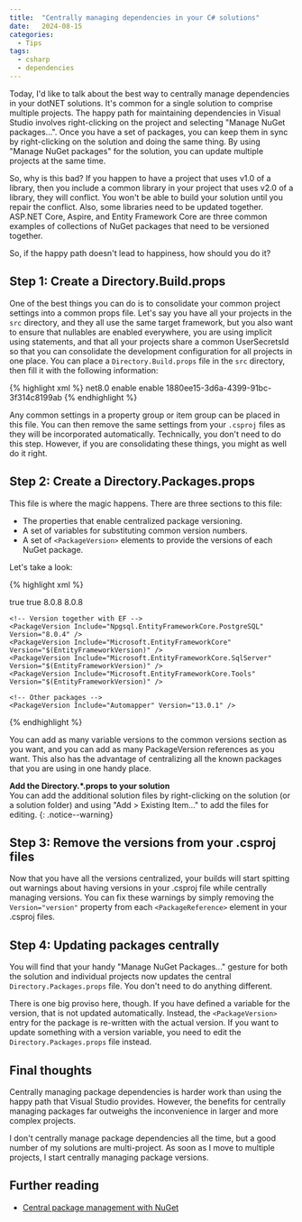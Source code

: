 ```yaml
---
title:  "Centrally managing dependencies in your C# solutions"
date:   2024-08-15
categories:
  - Tips
tags:
  - csharp
  - dependencies
---
```


Today, I'd like to talk about the best way to centrally manage dependencies in your dotNET solutions.  It's common for a single solution to comprise multiple projects.  The happy path for maintaining dependencies in Visual Studio involves right-clicking on the project and selecting "Manage NuGet packages...".  Once you have a set of packages, you can keep them in sync by right-clicking on the solution and doing the same thing.  By using "Manage NuGet packages" for the solution, you can update multiple projects at the same time.

So, why is this bad?  If you happen to have a project that uses v1.0 of a library, then you include a common library in your project that uses v2.0 of a library, they will conflict.  You won't be able to build your solution until you repair the conflict.  Also, some libraries need to be updated together.  ASP.NET Core, Aspire, and Entity Framework Core are three common examples of collections of NuGet packages that need to be versioned together.

So, if the happy path doesn't lead to happiness, how should you do it?

## Step 1: Create a Directory.Build.props

One of the best things you can do is to consolidate your common project settings into a common props file.  Let's say you have all your projects in the `src` directory, and they all use the same target framework, but you also want to ensure that nullables are enabled everywhere, you are using implicit using statements, and that all your projects share a common UserSecretsId so that you can consolidate the development configuration for all projects in one place.  You can place a `Directory.Build.props` file in the `src` directory, then fill it with the following information:

{% highlight xml %}
<Project>
  <PropertyGroup>
    <TargetFramework>net8.0</TargetFramework>
    <Nullable>enable</Nullable>
    <ImplicitUsings>enable</ImplicitUsings>
    <UserSecretsId>1880ee15-3d6a-4399-91bc-3f314c8199ab</UserSecretsId>
  </PropertyGroup>
</Project>
{% endhighlight %}

Any common settings in a property group or item group can be placed in this file.  You can then remove the same settings from your `.csproj` files as they will be incorporated automatically.  Technically, you don't need to do this step.  However, if you are consolidating these things, you might as well do it right.

## Step 2: Create a Directory.Packages.props

This file is where the magic happens.  There are three sections to this file:

* The properties that enable centralized package versioning.
* A set of variables for substituting common version numbers.
* A set of `<PackageVersion>` elements to provide the versions of each NuGet package.

Let's take a look:

{% highlight xml %}
<Project>
  <!-- Enable centralized package versioning -->
  <PropertyGroup>
    <ManagePackageVersionsCentrally>true</ManagePackageVersionsCentrally>
    <CentralPackageTransitivePinningEnabled>true</CentralPackageTransitivePinningEnabled>
  </PropertyGroup>

  <!-- Common versions -->
  <PropertyGroup>
    <AspnetVersion>8.0.8</AspnetVersion>
    <EntityFrameworkVersion>8.0.8</EntityFrameworkVersion>
  </PropertyGroup>

  <!-- Package versions -->
  <ItemGroup>
    <!-- Version together with ASP.NET -->
    <PackageVersion Include="Microsoft.AspNetCore.Authentication.JwtBearer" Version="$(AspnetVersion)" />
    <PackageVersion Include="Microsoft.AspNetCore.Authentication.OpenIdConnect" Version="$(AspnetVersion)" />
    <PackageVersion Include="Microsoft.AspNetCore.Identity.EntityFrameworkCore" Version="$(AspnetVersion)" />
    <PackageVersion Include="Microsoft.AspNetCore.Identity.UI" Version="$(AspnetVersion)" />
    <PackageVersion Include="Microsoft.AspNetCore.OpenApi" Version="$(AspnetVersion)" />
    <PackageVersion Include="Microsoft.Extensions.Identity.Stores" Version="$(AspnetVersion)" />

    <!-- Version together with EF -->
    <PackageVersion Include="Npgsql.EntityFrameworkCore.PostgreSQL" Version="8.0.4" />
    <PackageVersion Include="Microsoft.EntityFrameworkCore" Version="$(EntityFrameworkVersion)" />
    <PackageVersion Include="Microsoft.EntityFrameworkCore.SqlServer" Version="$(EntityFrameworkVersion)" />
    <PackageVersion Include="Microsoft.EntityFrameworkCore.Tools" Version="$(EntityFrameworkVersion)" />

    <!-- Other packages -->
    <PackageVersion Include="Automapper" Version="13.0.1" />
  </ItemGroup>
</Project>
{% endhighlight %}

You can add as many variable versions to the common versions section as you want, and you can add as many PackageVersion references as you want.  This also has the advantage of centralizing all the known packages that you are using in one handy place.

**Add the Directory.\*.props to your solution**<br/>
You can add the additional solution files by right-clicking on the solution (or a solution folder) and using "Add > Existing Item..." to add the files for editing.
{: .notice--warning}

## Step 3: Remove the versions from your .csproj files

Now that you have all the versions centralized, your builds will start spitting out warnings about having versions in your .csproj file while centrally managing versions.  You can fix these warnings by simply removing the `Version="version"` property from each `<PackageReference>` element in your .csproj files.

## Step 4: Updating packages centrally

You will find that your handy "Manage NuGet Packages..." gesture for both the solution and individual projects now updates the central `Directory.Packages.props` file.  You don't need to do anything different.

There is one big proviso here, though.  If you have defined a variable for the version, that is not updated automatically.  Instead, the `<PackageVersion>` entry for the package is re-written with the actual version.  If you want to update something with a version variable, you need to edit the `Directory.Packages.props` file instead.

## Final thoughts

Centrally managing package dependencies is harder work than using the happy path that Visual Studio provides. However, the benefits for centrally managing packages far outweighs the inconvenience in larger and more complex projects.

I don't centrally manage package dependencies all the time, but a good number of my solutions are multi-project.  As soon as I move to multiple projects, I start centrally managing package versions.

## Further reading

* [Central package management with NuGet](https://learn.microsoft.com/nuget/consume-packages/Central-Package-Management)